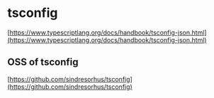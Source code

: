 # tsconfig

[https://www.typescriptlang.org/docs/handbook/tsconfig-json.html](https://www.typescriptlang.org/docs/handbook/tsconfig-json.html)

## OSS of tsconfig

[https://github.com/sindresorhus/tsconfig](https://github.com/sindresorhus/tsconfig)

